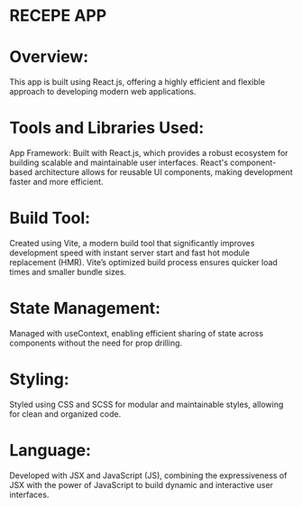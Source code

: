 # RECEPE APP

# Overview:
This app is built using React.js, offering a highly efficient and flexible approach to developing modern web applications.

# Tools and Libraries Used:
App Framework:
Built with React.js, which provides a robust ecosystem for building scalable and maintainable user interfaces. React's component-based architecture allows for reusable UI components, making development faster and more efficient.

# Build Tool:
Created using Vite, a modern build tool that significantly improves development speed with instant server start and fast hot module replacement (HMR). Vite’s optimized build process ensures quicker load times and smaller bundle sizes.

# State Management:
Managed with useContext, enabling efficient sharing of state across components without the need for prop drilling.

# Styling:
Styled using CSS and SCSS for modular and maintainable styles, allowing for clean and organized code.

# Language:
Developed with JSX and JavaScript (JS), combining the expressiveness of JSX with the power of JavaScript to build dynamic and interactive user interfaces.
